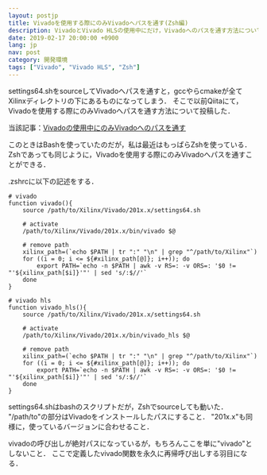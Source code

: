 ```yaml
---
layout: postjp
title: Vivadoを使用する際にのみVivadoへパスを通す(Zsh編)
description: VivadoとVivado HLSの使用中にだけ，Vivadoへのパスを通す方法について
date: 2019-02-17 20:00:00 +0900
lang: jp
nav: post
category: 開発環境
tags: ["Vivado", "Vivado HLS", "Zsh"]
---
```


settings64.shをsourceしてVivadoへパスを通すと，gccやらcmakeが全てXilinxディレクトリの下にあるものになってしまう．
そこで以前Qiitaにて，Vivadoを使用する際にのみVivadoへパスを通す方法について投稿した．

当該記事：[Vivadoの使用中にのみVivadoへのパスを通す](https://qiita.com/Kenta11/items/2d132a66c599df76639d)

このときはBashを使っていたのだが，私は最近はもっぱらZshを使っている．
Zshであっても同じように，Vivadoを使用する際にのみVivadoへパスを通すことができる．

.zshrcに以下の記述をする．

```
# vivado
function vivado(){
    source /path/to/Xilinx/Vivado/201x.x/settings64.sh

    # activate
    /path/to/Xilinx/Vivado/201x.x/bin/vivado $@

    # remove path
    xilinx_path=(`echo $PATH | tr ":" "\n" | grep "^/path/to/Xilinx"`)
    for ((i = 0; i <= ${#xilinx_path[@]}; i++)); do
        export PATH=`echo -n $PATH | awk -v RS=: -v ORS=: '$0 != "'${xilinx_path[$i]}'"' | sed 's/:$//'`
    done
}

# vivado hls
function vivado_hls(){
    source /path/to/Xilinx/Vivado/201x.x/settings64.sh

    # activate
    /path/to/Xilinx/Vivado/201x.x/bin/vivado_hls $@

    # remove path
    xilinx_path=(`echo $PATH | tr ":" "\n" | grep "^/path/to/Xilinx"`)
    for ((i = 0; i <= ${#xilinx_path[@]}; i++)); do
        export PATH=`echo -n $PATH | awk -v RS=: -v ORS=: '$0 != "'${xilinx_path[$i]}'"' | sed 's/:$//'`
    done
}
```

settings64.shはbashのスクリプトだが，Zshでsourceしても動いた．
"/path/to"の部分はVivadoをインストールしたパスにすること．
"201x.x"も同様に，使っているバージョンに合わせること．

vivadoの呼び出しが絶対パスになっているが，もちろんここを単に"vivado"としないこと．
ここで定義したvivado関数を永久に再帰呼び出しする羽目になる．

